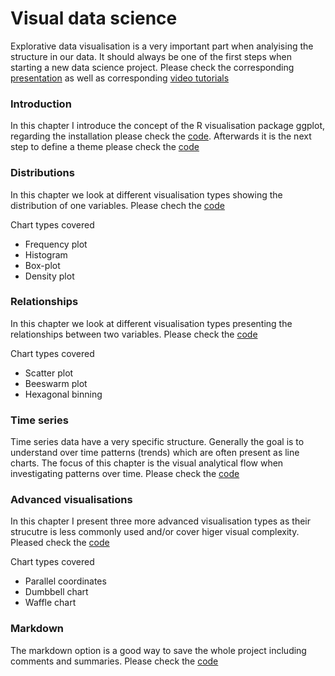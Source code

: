 # Visual data science

Explorative data visualisation is a very important part when analyising the structure in our data. It should always be one of the first steps when starting a new data science project. Please check the corresponding [presentation](https://slides.com/sandraviz/rggplot2/embed?style=light) as well as corresponding [video tutorials](https://youtube.com/playlist?list=PL53pYdoYDFiv2PFCiuXR53PZj9bZrZpyp)

### Introduction 

In this chapter I introduce the concept of the R visualisation package ggplot, regarding the installation please check the [code](https://github.com/sandravizz/visual-data-science-R/blob/main/Scripts/Installations.R). Afterwards it is the next step to define a theme please check the [code](https://github.com/sandravizz/visual-data-science-R/blob/main/Scripts/Themes.R) 

### Distributions 

In this chapter we look at different visualisation types showing the distribution of one variables. Please chech the [code](https://github.com/sandravizz/visual-data-science-R/blob/main/Scripts/Distributions.R)

Chart types covered

- Frequency plot 
- Histogram 
- Box-plot
- Density plot

### Relationships 

In this chapter we look at different visualisation types presenting the relationships between two variables. Please check the [code](https://github.com/sandravizz/visual-data-science-R/blob/main/Scripts/Explorative%20analysis.R) 

Chart types covered

- Scatter plot 
- Beeswarm plot 
- Hexagonal binning

### Time series 

Time series data have a very specific structure. Generally the goal is to understand over time patterns (trends) which are often present as line charts. The focus of this chapter is the visual analytical flow when investigating patterns over time. Please check the [code](https://github.com/sandravizz/visual-data-science-R/blob/main/Scripts/Time%20series.R) 

### Advanced visualisations 

In this chapter I present three more advanced visualisation types as their strucutre is less commonly used and/or cover higer visual complexity. Pleased check the [code](https://github.com/sandravizz/visual-data-science-R/blob/main/Scripts/Advanced%20visualisations.R) 

Chart types covered

- Parallel coordinates 
- Dumbbell chart
- Waffle chart

### Markdown 

The markdown option is a good way to save the whole project including comments and summaries. Please check the [code](https://github.com/sandravizz/visual-data-science-R/blob/main/Scripts/Markdown.R)

